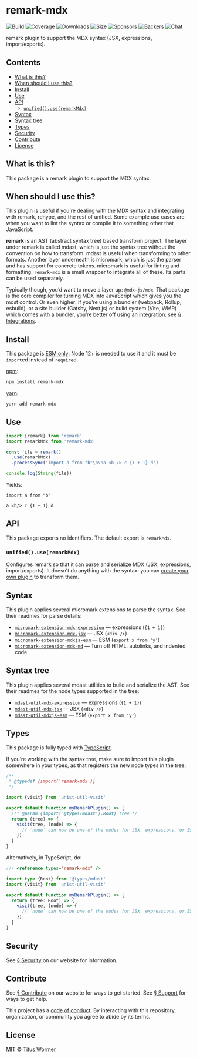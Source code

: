 # remark-mdx

[![Build](https://github.com/mdx-js/mdx/workflows/main/badge.svg)](https://github.com/mdx-js/mdx/actions) [![Coverage](https://img.shields.io/codecov/c/github/mdx-js/mdx/main.svg)](https://codecov.io/github/mdx-js/mdx) [![Downloads](https://img.shields.io/npm/dm/remark-mdx.svg)](https://www.npmjs.com/package/remark-mdx) [![Size](https://img.shields.io/bundlephobia/minzip/remark-mdx.svg)](https://bundlephobia.com/result?p=remark-mdx) [![Sponsors](https://opencollective.com/unified/sponsors/badge.svg)](https://opencollective.com/unified) [![Backers](https://opencollective.com/unified/backers/badge.svg)](https://opencollective.com/unified) [![Chat](https://img.shields.io/badge/chat-discussions-success.svg)](https://github.com/mdx-js/mdx/discussions)

remark plugin to support the MDX syntax (JSX, expressions, import/exports).

## Contents

* [What is this?](./#what-is-this)
* [When should I use this?](./#when-should-i-use-this)
* [Install](./#install)
* [Use](./#use)
* [API](./#api)
  * [`unified().use(remarkMdx)`](./#unifieduseremarkmdx)
* [Syntax](./#syntax)
* [Syntax tree](./#syntax-tree)
* [Types](./#types)
* [Security](./#security)
* [Contribute](./#contribute)
* [License](./#license)

## What is this?

This package is a remark plugin to support the MDX syntax.

## When should I use this?

This plugin is useful if you’re dealing with the MDX syntax and integrating with remark, rehype, and the rest of unified. Some example use cases are when you want to lint the syntax or compile it to something other that JavaScript.

**remark** is an AST (abstract syntax tree) based transform project. The layer under remark is called mdast, which is just the syntax tree without the convention on how to transform. mdast is useful when transforming to other formats. Another layer underneath is micromark, which is just the parser and has support for concrete tokens. micromark is useful for linting and formatting. `remark-mdx` is a small wrapper to integrate all of these. Its parts can be used separately.

Typically though, you’d want to move a layer up: `@mdx-js/mdx`. That package is the core compiler for turning MDX into JavaScript which gives you the most control. Or even higher: if you’re using a bundler (webpack, Rollup, esbuild), or a site builder (Gatsby, Next.js) or build system (Vite, WMR) which comes with a bundler, you’re better off using an integration: see [§ Integrations](https://mdxjs.com/getting-started/#integrations).

## Install

This package is [ESM only](https://gist.github.com/sindresorhus/a39789f98801d908bbc7ff3ecc99d99c): Node 12+ is needed to use it and it must be `import`ed instead of `require`d.

[npm](https://docs.npmjs.com/cli/install):

```sh
npm install remark-mdx
```

[yarn](https://classic.yarnpkg.com/docs/cli/add/):

```sh
yarn add remark-mdx
```

## Use

```js
import {remark} from 'remark'
import remarkMdx from 'remark-mdx'

const file = remark()
  .use(remarkMdx)
  .processSync('import a from "b"\n\na <b /> c {1 + 1} d')

console.log(String(file))
```

Yields:

```mdx
import a from "b"

a <b/> c {1 + 1} d
```

## API

This package exports no identifiers. The default export is `remarkMdx`.

### `unified().use(remarkMdx)`

Configures remark so that it can parse and serialize MDX (JSX, expressions, import/exports). It doesn’t do anything with the syntax: you can [create your own plugin](https://unifiedjs.com/learn/guide/create-a-plugin/) to transform them.

## Syntax

This plugin applies several micromark extensions to parse the syntax. See their readmes for parse details:

* [`micromark-extension-mdx-expression`](https://github.com/micromark/micromark-extension-mdx-expression#syntax) — expressions (`{1 + 1}`)
* [`micromark-extension-mdx-jsx`](https://github.com/micromark/micromark-extension-mdx-jsx#syntax) — JSX (`<div />`)
* [`micromark-extension-mdxjs-esm`](https://github.com/micromark/micromark-extension-mdxjs-esm#syntax) — ESM (`export x from 'y'`)
* [`micromark-extension-mdx-md`](https://github.com/micromark/micromark-extension-mdx-md#mdxmd) — Turn off HTML, autolinks, and indented code

## Syntax tree

This plugin applies several mdast utilities to build and serialize the AST. See their readmes for the node types supported in the tree:

* [`mdast-util-mdx-expression`](https://github.com/syntax-tree/mdast-util-mdx-expression#syntax-tree) — expressions (`{1 + 1}`)
* [`mdast-util-mdx-jsx`](https://github.com/syntax-tree/mdast-util-mdx-jsx#syntax-tree) — JSX (`<div />`)
* [`mdast-util-mdxjs-esm`](https://github.com/syntax-tree/mdast-util-mdxjs-esm#syntax-tree) — ESM (`export x from 'y'`)

## Types

This package is fully typed with [TypeScript](https://www.typescriptlang.org).

If you’re working with the syntax tree, make sure to import this plugin somewhere in your types, as that registers the new node types in the tree.

```js
/**
 * @typedef {import('remark-mdx')}
 */

import {visit} from 'unist-util-visit'

export default function myRemarkPlugin() => {
  /** @param {import('@types/mdast').Root} tree */
  return (tree) => {
    visit(tree, (node) => {
      // `node` can now be one of the nodes for JSX, expressions, or ESM.
    })
  }
}
```

Alternatively, in TypeScript, do:

```ts
/// <reference types="remark-mdx" />

import type {Root} from '@types/mdast'
import {visit} from 'unist-util-visit'

export default function myRemarkPlugin() => {
  return (tree: Root) => {
    visit(tree, (node) => {
      // `node` can now be one of the nodes for JSX, expressions, or ESM.
    })
  }
}
```

## Security

See [§ Security](https://mdxjs.com/getting-started/#security) on our website for information.

## Contribute

See [§ Contribute](https://mdxjs.com/community/contribute/) on our website for ways to get started. See [§ Support](https://mdxjs.com/community/support/) for ways to get help.

This project has a [code of conduct](https://github.com/mdx-js/.github/blob/main/code-of-conduct.md). By interacting with this repository, organization, or community you agree to abide by its terms.

## License

[MIT](https://github.com/mdx-js/mdx/blob/main/packages/remark-mdx/license) © [Titus Wormer](https://wooorm.com)
